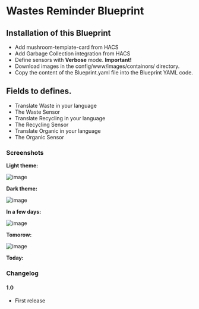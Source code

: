 # Wastes Reminder Blueprint

## Installation of this Blueprint

- Add mushroom-template-card from HACS
- Add Garbage Collection integration from HACS
- Define sensors with **Verbose** mode. **Important!**
- Download images in the config/www/images/containors/ directory.
- Copy the content of the Blueprint.yaml file into the Blueprint YAML code.

 ## Fields to defines.
 - Translate Waste in your language
 - The Waste Sensor
 - Translate Recycling in your language
 - The Recycling Sensor
 - Translate Organic in your language
 - The Organic Sensor

### Screenshots

**Light theme:**<br>

![image](https://user-images.githubusercontent.com/83040228/217059160-43e25136-5ae5-4f73-a143-95f4f442c2a9.jpeg)

**Dark theme:**<br>

![image](https://user-images.githubusercontent.com/83040228/217059251-8d8e1b15-dd0f-494b-8174-f9071478311d.jpeg)

**In a few days:**<br>

![image](https://user-images.githubusercontent.com/83040228/217059308-f70fab1b-adeb-497f-8e4e-3b08f9e410bd.jpeg) 

**Tomorow:**<br>

![image](https://user-images.githubusercontent.com/83040228/217059356-409aaa90-2930-46b3-a0ef-43c2e5476f4b.jpeg)

**Today:**<br>

### Changelog
#### 1.0
- First release
